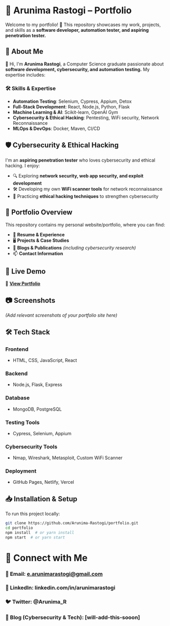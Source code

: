 # 🌟 Arunima Rastogi – Portfolio  

Welcome to my portfolio! 🚀 This repository showcases my work, projects, and skills as a **software developer, automation tester, and aspiring penetration tester.**  

## 📌 About Me  

👋 Hi, I'm **Arunima Rastogi**, a Computer Science graduate passionate about **software development, cybersecurity, and automation testing.** My expertise includes:  

### 🛠 Skills & Expertise  
- **Automation Testing**: Selenium, Cypress, Appium, Detox  
- **Full-Stack Development**: React, Node.js, Python, Flask  
- **Machine Learning & AI**: Scikit-learn, OpenAI Gym  
- **Cybersecurity & Ethical Hacking**: Pentesting, WiFi security, Network Reconnaissance  
- **MLOps & DevOps**: Docker, Maven, CI/CD  

## 🛡️ Cybersecurity & Ethical Hacking  

I'm an **aspiring penetration tester** who loves cybersecurity and ethical hacking. I enjoy:  

- 🔍 Exploring **network security, web app security, and exploit development**  
- 🛠️ Developing my own **WiFi scanner tools** for network reconnaissance  
- 🎯 Practicing **ethical hacking techniques** to strengthen cybersecurity  

## 📂 Portfolio Overview  

This repository contains my personal website/portfolio, where you can find:  

- 📃 **Resume & Experience**  
- 🖥️ **Projects & Case Studies**  
- 📜 **Blogs & Publications** *(including cybersecurity research)*  
- 📫 **Contact Information**  

## 🚀 Live Demo  

🔗 **[View Portfolio](your-portfolio-link-here)**  

## 📷 Screenshots  

*(Add relevant screenshots of your portfolio site here)*  

## 🛠️ Tech Stack  

### Frontend  
- HTML, CSS, JavaScript, React  

### Backend  
- Node.js, Flask, Express  

### Database  
- MongoDB, PostgreSQL  

### Testing Tools  
- Cypress, Selenium, Appium  

### Cybersecurity Tools  
- Nmap, Wireshark, Metasploit, Custom WiFi Scanner  

### Deployment  
- GitHub Pages, Netlify, Vercel  

## 📥 Installation & Setup  

To run this project locally:  

```bash
git clone https://github.com/Arunima-Rastogi/portfolio.git
cd portfolio
npm install  # or yarn install
npm start  # or yarn start
```
# 📩 Connect with Me

### 📧 Email: e.arunimarastogi@gmail.com
### 💼 LinkedIn: linkedin.com/in/arunimarastogi
### 🐦 Twitter: @Arunima_R
### 🚀 Blog (Cybersecurity & Tech): [will-add-this-sooon]
